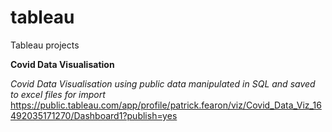 # tableau
Tableau projects

**Covid Data Visualisation**

_Covid Data Visualisation using public data manipulated in SQL and saved to excel files for import_
https://public.tableau.com/app/profile/patrick.fearon/viz/Covid_Data_Viz_16492035171270/Dashboard1?publish=yes
